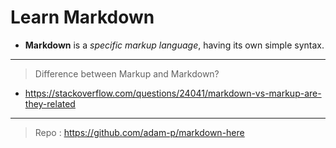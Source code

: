 # Learn Markdown
- __Markdown__ is a *specific markup language*, having its own simple syntax.
___

> Difference between Markup and Markdown?
  - https://stackoverflow.com/questions/24041/markdown-vs-markup-are-they-related

---

> Repo : https://github.com/adam-p/markdown-here
